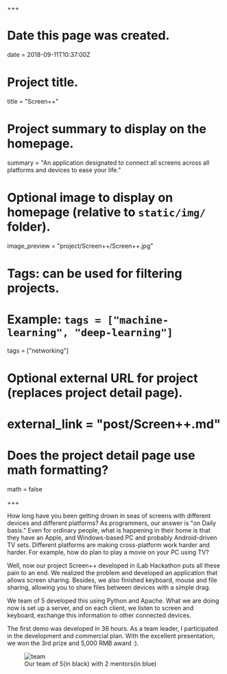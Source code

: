 +++
# Date this page was created.
date = 2018-09-11T10:37:00Z

# Project title.
title = "Screen++"

# Project summary to display on the homepage.
summary = "An application designated to connect all screens across all platforms and devices to ease your life."

# Optional image to display on homepage (relative to `static/img/` folder).
image_preview = "project/Screen++/Screen++.jpg"

# Tags: can be used for filtering projects.
# Example: `tags = ["machine-learning", "deep-learning"]`
tags = ["networking"]

# Optional external URL for project (replaces project detail page).
# external_link = "post/Screen++.md"

# Does the project detail page use math formatting?
math = false

+++

How long have you been getting drown in seas of screens with different devices and different platforms? 
As programmers, our answer is "on Daily basis." 
Even for ordinary people, what is happening in their home is that they have an Apple, and Windows-based PC and probably Android-driven TV sets. 
Different platforms are making cross-platform work harder and harder. 
For example, how do plan to play a movie on your PC using TV?

Well, now our project Screen++ developed in iLab Hackathon puts all these pain to an end. 
We realized the problem and developed an application that allows screen sharing. 
Besides, we also finished keyboard, mouse and file sharing, allowing you to share files between devices with a simple drag.

We team of 5 developed this using Python and Apache. 
What we are doing now is set up a server, and on each client, we listen to screen and keyboard, exchange this information to other connected devices.

The first demo was developed in 36 hours. 
As a team leader, I participated in the development and commercial plan. 
With the excellent presentation, we won the 3rd prize and 5,000 RMB award :).


<figure>
  <img src="/img/project/Screen++/team.jpg" alt="team"/>
  <figcaption>Our team of 5(in black) with 2 mentors(in blue)</figcaption>
</figure>